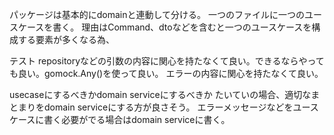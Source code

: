 パッケージは基本的にdomainと連動して分ける。
一つのファイルに一つのユースケースを書く。
理由はCommand、dtoなどを含むと一つのユースケースを構成する要素が多くなる為、

テスト
repositoryなどの引数の内容に関心を持たなくて良い。できるならやっても良い。gomock.Any()を使って良い。
エラーの内容に関心を持たなくて良い。

usecaseにするべきかdomain serviceにするべきか
たいていの場合、適切なまとまりをdomain serviceにする方が良さそう。
エラーメッセージなどをユースケースに書く必要がでる場合はdomain serviceに書く。
